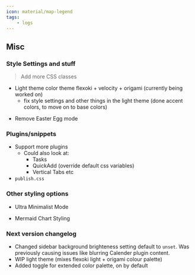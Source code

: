 ```yaml
---
icon: material/map-legend
tags:
    - logs
---
```


## Misc

### Style Settings and stuff
> Add more CSS classes

- Light theme color theme flexoki + velocity + origami (currently being worked on)
  - fix style settings and other things in the light theme (done accent colors, to move on to base colors)
<!-- display colors that are written in the docs -->

- Remove Easter Egg mode

### Plugins/snippets
- Support more plugins
  - Could also look at:
    - Tasks
    <!-- - Excalidraw (too difficult to style) -->
    - QuickAdd (override default css variables)
    - Vertical Tabs etc
- `publish.css`

### Other styling options
- Ultra Minimalist Mode 
<!-- Return to Zero, big 0 on ASCII art -->
- Mermaid Chart Styling
<!-- - [ ] PDF export styling (class select). Not happening when it is impossible to debug -->

### Next version changelog
- Changed sidebar background brighteness setting default to `unset`. Was previously causing issues like blurring Calender plugin content.
- WIP light theme (mixes flexoki light + origami colour palette)
- Added toggle for extended color palette, on by default


<!-- Probably name next update Light Mode update -->